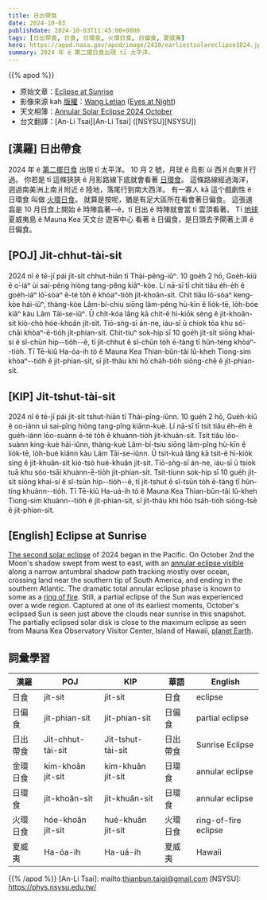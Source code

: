 ```yaml
---
title: 日出帶食
date: 2024-10-03
publishdate: 2024-10-03T11:45:00+0800
tags: [日出帶食, 日食, 日環食, 火環日食, 日偏食, 夏威夷]
hero: https://apod.nasa.gov/apod/image/2410/earliestsolareclipse1024.jpg
summary: 2024 年 ê 第二擺日食出現 tī 太平洋。
---
```


{{% apod %}}

- 原始文章：[Eclipse at Sunrise](https://apod.nasa.gov/apod/ap241003.html)
- 影像來源 kah [版權][copyright]：[Wang Letian](http://www.luckwlt.com/About%20Me.html) ([Eyes at Night](http://www.luckwlt.com/))
- 天文相簿：[Annular Solar Eclipse 2024 October](https://www.facebook.com/media/set/?set=a.524914740237108)
- 台文翻譯：[An-Li Tsai][An-Li Tsai] ([NSYSU][NSYSU])

## [漢羅] 日出帶食
2024 年 ê [第二擺日食][The second solar eclipse] 出現 tī 太平洋。
10 月 2 號，月球 ê 烏影 ùi 西爿向東爿行過。
你若是 tī 這條狹狹 ê 月影路線下底就會看著 [日環食][annular eclipse visible]。
這條路線經過海洋，迵過南美洲上南爿附近 ê 陸地，落尾行到南大西洋。
有一寡人 kā 這个戲劇性 ê 日環食 叫做 [火環日食][ring of fire]。
就算是按呢，猶是有足大區所在看會著日偏食。
這張速翕是 10 月日食上開始 ê 時陣翕著--ê，tī 日出 ê 時陣就會當 tī 雲頂看著。
Tī [地球][planet Earth] 夏威夷島 ê Mauna Kea 天文台 遊客中心 看著 ê 日偏食，是日頭去予閘著上濟 ê 日偏食。

## [POJ] Ji̍t-chhut-tài-si̍t
2024 nî ê tē-jī pái ji̍t-si̍t chhut-hiān tī Thài-pêng-iûⁿ.
10 goe̍h 2 hō, Goe̍h-kiû ê o͘-iáⁿ ùi sai-pêng hiòng tang-pêng kiâⁿ-kòe.
Lí nā-sī tī chit tiâu e̍h-e̍h ê goe̍h-iáⁿ lō͘-sòaⁿ ē-té to̍h ē khòaⁿ-tio̍h ji̍t-khoân-si̍t.
Chit tiâu lō͘-sòaⁿ keng-kòe hái-iûⁿ, thàng-kòe Lâm-bí-chiu siōng lâm-pêng hù-kīn ê lio̍k-tē, lo̍h-bóe kiâⁿ kàu Lâm Tāi-se-iûⁿ.
Ū chi̍t-kóa lâng kā chit-ê hì-kio̍k sèng ê ji̍t-khoân-si̍t kiò-chò hóe-khoân ji̍t-si̍t.
Tiō-sǹg-sī án-ne, iáu-sī ū chiok tōa khu só͘-chāi khòaⁿ-ē-tio̍h ji̍t-phian-si̍t.
Chit-tiuⁿ sok-hip sī 10 goe̍h ji̍t-si̍t siōng khai-sí ê sî-chūn hip--tio̍h--ê, tī ji̍t-chhut ê sî-chūn to̍h ē-tàng tī hûn-téng khòaⁿ--tio̍h.
Tī Tē-kiû Ha-óa-ih tó ê Mauna Kea Thian-bûn-tâi Iû-kheh Tiong-sim khòaⁿ--tio̍h ê ji̍t-phian-si̍t, sī ji̍t-thâu khì hō͘ cha̍h-tio̍h siōng-chē ê ji̍t-phian-si̍t.

## [KIP] Ji̍t-tshut-tài-si̍t
2024 nî ê tē-jī pái ji̍t-si̍t tshut-hiān tī Thài-pîng-iûnn.
10 gue̍h 2 hō, Gue̍h-kiû ê oo-iánn uì sai-pîng hiòng tang-pîng kiânn-kuè.
Lí nā-sī tī tsit tiâu e̍h-e̍h ê gue̍h-iánn lōo-suànn ē-té to̍h ē khuànn-tio̍h ji̍t-khuân-si̍t.
Tsit tiâu lōo-suànn king-kuè hái-iûnn, thàng-kuè Lâm-bí-tsiu siōng lâm-pîng hù-kīn ê lio̍k-tē, lo̍h-bué kiânn kàu Lâm Tāi-se-iûnn.
Ū tsi̍t-kuá lâng kā tsit-ê hì-kio̍k sìng ê ji̍t-khuân-si̍t kiò-tsò hué-khuân ji̍t-si̍t.
Tiō-sǹg-sī án-ne, iáu-sī ū tsiok tuā khu sóo-tsāi khuànn-ē-tio̍h ji̍t-phian-si̍t.
Tsit-tiunn sok-hip sī 10 gue̍h ji̍t-si̍t siōng khai-sí ê sî-tsūn hip--tio̍h--ê, tī ji̍t-tshut ê sî-tsūn to̍h ē-tàng tī hûn-tíng khuànn--tio̍h.
Tī Tē-kiû Ha-uá-ih tó ê Mauna Kea Thian-bûn-tâi Iû-kheh Tiong-sim khuànn--tio̍h ê ji̍t-phian-si̍t, sī ji̍t-thâu khì hōo tsa̍h-tio̍h siōng-tsē ê ji̍t-phian-si̍t.

## [English] Eclipse at Sunrise
[The second solar eclipse][The second solar eclipse] of 2024 began in the Pacific.
On October 2nd the Moon's shadow swept from west to east, with an [annular eclipse visible][annular eclipse visible] along a narrow antumbral shadow path tracking mostly over ocean, crossing land near the southern tip of South America, and ending in the southern Atlantic.
The dramatic total annular eclipse phase is known to some as a [ring of fire][ring of fire].
Still, a partial eclipse of the Sun was experienced over a wide region.
Captured at one of its earliest moments, October's eclipsed Sun is seen just above the clouds near sunrise in this snapshot.
The partially eclipsed solar disk is close to the maximum eclipse as seen from Mauna Kea Observatory Visitor Center, Island of Hawaii, [planet Earth][planet Earth].

## 詞彙學習
|漢羅|POJ|KIP|華語|English|
|-|-|-|-|-|
| 日食 | ji̍t-sit | ji̍t-sit | 日食 | eclipse |
| 日偏食 | ji̍t-phian-si̍t | ji̍t-phian-si̍t | 日偏食 | partial eclipse |
| 日出帶食 | Ji̍t-chhut-tài-si̍t | Ji̍t-tshut-tài-si̍t | 日出帶食 | Sunrise Eclipse |
| 金環日食 | kim-khoân ji̍t-si̍t | kim-khuân ji̍t-si̍t | 日環食 | annular eclipse |
| 日環食 | ji̍t-khoân-si̍t | ji̍t-khuân-si̍t | 日環食 | annular eclipse |
| 火環日食 | hóe-khoân ji̍t-si̍t | hué-khuân ji̍t-si̍t | 火環日食 | ring-of-fire eclipse |
| 夏威夷 | Ha-óa-ih | Ha-uá-ih | 夏威夷 | Hawaii |

{{% /apod %}}
[An-Li Tsai]: mailto:thianbun.taigi@gmail.com
[NSYSU]: https://phys.nsysu.edu.tw/

[copyright]: https://apod.nasa.gov/apod/fap/lib/about_apod.html#srapply
[License3]: https://creativecommons.org/licenses/by/3.0/
[License2]:https://creativecommons.org/licenses/by-nc-nd/2.0/

[The second solar eclipse]:https://earthsky.org/astronomy-essentials/an-annular-solar-eclipse-on-october-2-2024/
[annular eclipse visible]:https://science.nasa.gov/eclipses/future-eclipses/oct-2-annular-eclipse/
[ring of fire]:https://apod.nasa.gov/apod/ap231005.html
[planet Earth]:https://apod.nasa.gov/apod/ap160225.html
